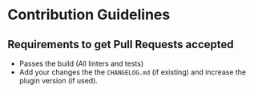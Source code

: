 # Contribution Guidelines

## Requirements to get Pull Requests accepted

* Passes the build (All linters and tests)
* Add your changes the the `CHANGELOG.md` (if existing) and increase the plugin version (if used).
